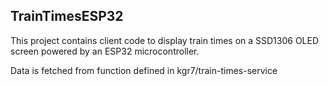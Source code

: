 ## TrainTimesESP32

This project contains client code to display train times on a SSD1306 OLED screen powered by an ESP32 microcontroller.

Data is fetched from function defined in kgr7/train-times-service
